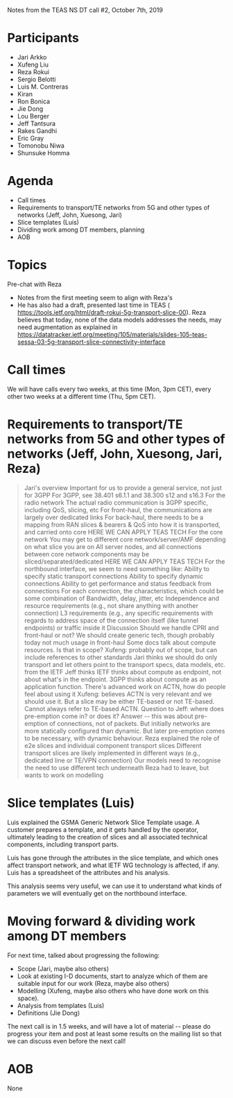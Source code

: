 Notes from the TEAS NS DT call #2, October 7th, 2019

Participants
========

* Jari Arkko
* Xufeng Liu
* Reza Rokui
* Sergio Belotti
* Luis M. Contreras
* Kiran
* Ron Bonica
* Jie Dong
* Lou Berger
* Jeff Tantsura
* Rakes Gandhi
* Eric Gray
* Tomonobu Niwa
* Shunsuke Homma

Agenda
=====

* Call times
* Requirements to transport/TE networks from 5G and other types of networks (Jeff, John, Xuesong, Jari)
* Slice templates (Luis)
* Dividing work among DT members, planning
* AOB

Topics
=====

Pre-chat with Reza
* Notes from the first meeting seem to align with Reza's 
* He has also had a draft, presented last time in TEAS (
https://tools.ietf.org/html/draft-rokui-5g-transport-slice-00). Reza believes that today, none of the data models addresses the needs, may need augmentation as explained in https://datatracker.ietf.org/meeting/105/materials/slides-105-teas-sessa-03-5g-transport-slice-connectivity-interface


Call times
=======

We will have calls every two weeks, at this time (Mon, 3pm CET), every other two weeks at a different time (Thu, 5pm CET).

Requirements to transport/TE networks from 5G and other types of networks (Jeff, John, Xuesong, Jari, Reza)
==========================================================================

>Jari's overview
Important for us to provide a general service, not just for 3GPP
For 3GPP, see 38.401 s6.1.1 and 38.300 s12 and s16.3
For the radio network
The actual radio communication is 3GPP specific, including QoS, slicing, etc
For front-haul, the communications are largely over dedicated links
For back-haul, there needs to be a mapping from RAN slices & bearers & QoS into how it is transported, and carried onto core
HERE WE CAN APPLY TEAS TECH
For the core network
You may get to different core network/server/AMF depending on what slice you are on
All server nodes, and all connections between core network components may be sliced/separated/dedicated
HERE WE CAN APPLY TEAS TECH
For the northbound interface, we seem to need something like:
Ability to specify static transport connections
Ability to specify dynamic connections
Ability to get performance and status feedback from connections
For each connection, the characteristics, which could be some combination of
Bandwidth, delay, jitter, etc
Independence and resource requirements (e.g., not share anything with another connection)
L3 requirements (e.g., any specific requirements with regards to address space of the connection itself (like tunnel endpoints) or traffic inside it
Discussion
Should we handle CPRI and front-haul or not?
We should create generic tech, though probably today not much usage in front-haul
Some docs talk about compute resources. Is that in scope?
Xufeng: probably out of scope, but can include references to other standards
Jari thinks we should do only transport and let others point to the transport specs, data models, etc. from the IETF
Jeff thinks IETF thinks about compute as endpoint, not about what's in the endpoint. 3GPP thinks about compute as an application function.
There's advanced work on ACTN, how do people feel about using it
Xufeng: believes ACTN is very relevant and we should use it. But a slice may be either TE-based or not TE-based. Cannot always refer to TE-based ACTN. 
Question to Jeff: where does pre-emption come in? or does it?
Answer -- this was about pre-emption of connections, not of packets. But initially networks are more statically configured than dynamic. But later pre-emption comes to be necessary, with dynamic behaviour.
Reza explained the role of e2e slices and individual component transport slices
Different transport slices are likely implemented in different ways (e.g., dedicated line or TE/VPN connection)
Our models need to recognise the need to use different tech underneath
Reza had to leave, but wants to work on modelling

Slice templates (Luis)
===============

Luis explained the GSMA Generic Network Slice Template usage. A customer prepares a template, and it gets handled by the operator, ultimately leading to the creation of slices and all associated technical components, including transport parts.

Luis has gone through the attributes in the slice template, and which ones affect transport network, and what IETF WG technology is affected, if any. Luis has a spreadsheet of the attributes and his analysis.

This analysis seems very useful, we can use it to understand what kinds of parameters we will eventually get on the northbound interface.

Moving forward & dividing work among DT members
====================================

For next time, talked about progressing the following:
* Scope (Jari, maybe also others)
* Look at existing I-D documents, start to analyze which of them are suitable input for our work (Reza, maybe also others)
* Modelling (Xufeng, maybe also others who have done work on this space).
* Analysis from templates (Luis)
* Definitions (Jie Dong)

The next call is in 1.5 weeks, and will have a lot of material -- please do progress your item and post at least some results on the mailing list so that we can discuss even before the next call!

AOB
===

None
